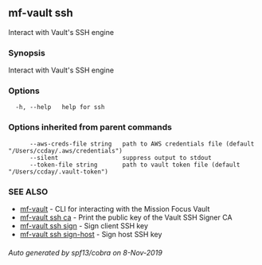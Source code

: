 ## mf-vault ssh

Interact with Vault's SSH engine

### Synopsis

Interact with Vault's SSH engine

### Options

```
  -h, --help   help for ssh
```

### Options inherited from parent commands

```
      --aws-creds-file string   path to AWS credentials file (default "/Users/ccday/.aws/credentials")
      --silent                  suppress output to stdout
      --token-file string       path to vault token file (default "/Users/ccday/.vault-token")
```

### SEE ALSO

* [mf-vault](mf-vault.md)	 - CLI for interacting with the Mission Focus Vault
* [mf-vault ssh ca](mf-vault_ssh_ca.md)	 - Print the public key of the Vault SSH Signer CA
* [mf-vault ssh sign](mf-vault_ssh_sign.md)	 - Sign client SSH key
* [mf-vault ssh sign-host](mf-vault_ssh_sign-host.md)	 - Sign host SSH key

###### Auto generated by spf13/cobra on 8-Nov-2019
